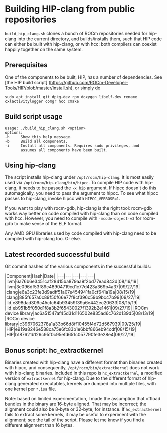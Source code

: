 # Building HIP-clang from public repositories

`build_hip_clang.sh` clones a bunch of ROCm repositories needed for
hip-clang into the current directory, and builds/installs them, such
that HIP code can either be built with hip-clang, or with hcc: both
compilers can coexist happily together on the same system. 

## Prerequisites

One of the components to be built, HIP, has a number of dependencies. See
[the HIP build script]
(https://github.com/ROCm-Developer-Tools/HIP/blob/master/install.sh), 
or simply do
```
sudo apt install git dpkg-dev rpm doxygen libelf-dev rename cxlactivitylogger comgr hcc cmake
```

## Build script usage

```
usage: ./build_hip_clang.sh <option>
options:
-h     Show this help message.
-b     Build all components.
-i     Install all components. Requires sudo privileges, and
       assumes all components have been built.
```

## Using hip-clang

The script installs hip-clang under `/opt/rocm/hip-clang`. It is most easily
used via `/opt/rocm/hip-clang/bin/hipcc`. To compile HIP code with hip-clang,
it needs to be passed the `-x hip` argument. If hipcc doesn't do this
automagically, you need to pass the argument to hipcc. To see what hipcc
passes to hip-clang, invoke hipcc with `HIPCC_VERBOSE=1`.

If you want to play with rocm-gdb, hip-clang is the right tool: rocm-gdb works
way better on code compiled with hip-clang than on code compiled with hcc. 
However, you need to compile with `-mcode-object-v3` for rocm-gdb to make
sense of the ELF format.

Any AMD GPU libraries used by code compiled with hip-clang need to be compiled
with hip-clang too. Or else.

## Latest recorded successful build

Git commit hashes of the various components in the successful builds:

|Component|Hash|Date|
|---|---|---|---|---|
|llvm|6a76b6e3451caf28415ba879aa9f2bd77ead843d|08/16/19|
|llvm|3e096df53f89c48904719cd1c77d423a369b4a37|09/27/19|
|clang|e6a3c23fe3d9adff51a07e454941fa0cf641a19a|08/15/19|
|clang|885f657a0c89f50f66e77f8cf396c59b9bc47b99|09/27/19|
|lld|e898dad309c45cfc64b93459f39a6e442ec20633|08/15/19|
|lld|eb951b5f050d1f8a3b2f65430027f1392b2e1461|09/27/19|
|ROCm device library|ac6a51547af45d31d116502e835ad6c762d139d5|08/13/19|
|ROCm device library|c3967062378a1a33b66d8ff10455f4d72d567939|09/25/19|
|HIP|e919a8246e588ca75e6fc83b1e6bbf866eb94cdf|08/15/19|
|HIP|b187621b126c95f0c95efd651c057790fe3e28e4|09/27/19|


## Bonus script: hc_extractkernel

Binaries created with hip-clang have a different format than binaries created
with hipcc, and consequently, `/opt/rocm/bin/extractkernel` does not work
with hip-clang binaries. Included in this repo is `hc_extractkernel`, a
modified version of `extractkernel` for hip-clang. Due to the different
format of hip-clang generated executables, kernels are dumped into multiple
files, with one kernel per `*.isa` file.

Note: based on limited experimentation, I made the assumption that offload
bundles in the binary are 16-byte aligned. That may be incorrect; the alignment
could also be 8-byte or 32-byte, for instance. If `hc_extractkernel` fails to
extract some kernels, it may be useful to experiment with the alignment; see
the tail of the script. Please let me know if you find a different alignment
than 16 bytes.

